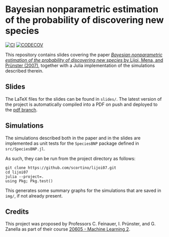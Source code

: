 # Bayesian nonparametric estimation of the probability of discovering new species

[![CI][CI-img]][CI-url] [![CODECOV][codecov-img]][codecov-url]

This repository contains slides covering the paper [*Bayesian nonparametric estimation of the probability of discovering new species* by Lijoi, Mena, and Prünster (2007)](https://www.jstor.org/stable/20441417?seq=1#metadata_info_tab_contents), together with a Julia implementation of the simulations described therein.

## Slides

The LaTeX files for the slides can be found in `slides/`. The latest version of the project is automatically compiled into a PDF on push and deployed to the [pdf branch](https://github.com/scortino/lijoi07/tree/pdf).

## Simulations

The simulations described both in the paper and in the slides are implemented as unit tests for the `SpeciesBNP` package defined in `src/SpeciesBNP.jl`.

As such, they can be run from the project directory as follows:

```console
git clone https://github.com/scortino/lijoi07.git
cd lijoi07
julia --project=.
using Pkg; Pkg.test()
```

This generates some summary graphs for the simulations that are saved in `img/`, if not already present.

## Credits

This project was proposed by Professors C. Feinauer, I. Prünster, and G. Zanella as part of their course [20605 - Machine Learning 2](https://didattica.unibocconi.eu/ts/tsn_anteprima.php?cod_ins=20605&anno=2022&IdPag=).

[CI-img]: https://github.com/scortino/lijoi07/actions/workflows/ci.yml/badge.svg
[CI-url]: https://github.com/scortino/lijoi07/actions/workflows/ci.yml

[codecov-img]: https://codecov.io/gh/scortino/lijoi07/branch/main/graph/badge.svg
[codecov-url]: https://codecov.io/gh/scortino/lijoi07